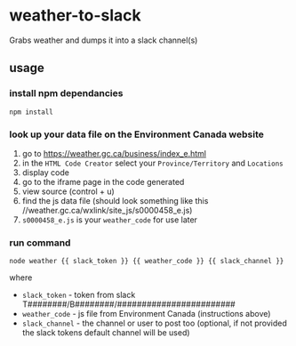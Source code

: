 # weather-to-slack
Grabs weather and dumps it into a slack channel(s)

## usage
### install npm dependancies
```
npm install
```
### look up your data file on the Environment Canada website
 1. go to https://weather.gc.ca/business/index_e.html
 2. in the `HTML Code Creator` select your `Province/Territory` and `Locations`
 3. display code
 4. go to the iframe page in the code generated
 5. view source (control + u)
 6. find the js data file (should look something like this //weather.gc.ca/wxlink/site_js/s0000458_e.js)
 7. `s0000458_e.js` is your `weather_code` for use later
### run command
```
node weather {{ slack_token }} {{ weather_code }} {{ slack_channel }}
```
where
 * `slack_token` - token from slack T########/B########/########################
 * `weather_code` - js file from Environment Canada (instructions above)
 * `slack_channel` - the channel or user to post too (optional, if not provided the slack tokens default channel will be used)
